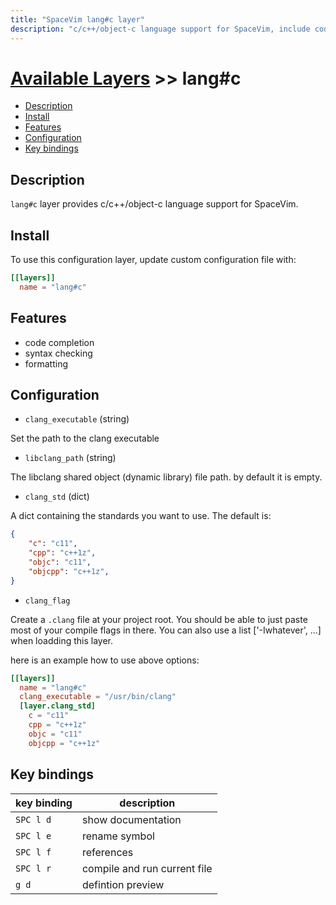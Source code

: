 ```yaml
---
title: "SpaceVim lang#c layer"
description: "c/c++/object-c language support for SpaceVim, include code completion, jump to definition, quick runner."
---
```


# [Available Layers](../../) >> lang#c

<!-- vim-markdown-toc GFM -->

- [Description](#description)
- [Install](#install)
- [Features](#features)
- [Configuration](#configuration)
- [Key bindings](#key-bindings)

<!-- vim-markdown-toc -->

## Description

`lang#c` layer provides c/c++/object-c language support for SpaceVim.

## Install

To use this configuration layer, update custom configuration file with:

```toml
[[layers]]
  name = "lang#c"
```

## Features

- code completion
- syntax checking
- formatting

## Configuration

- `clang_executable` (string)

Set the path to the clang executable

- `libclang_path` (string)

The libclang shared object (dynamic library) file path. by default it is empty.

- `clang_std` (dict)

A dict containing the standards you want to use. The default is:

```json
{
    "c": "c11",
    "cpp": "c++1z",
    "objc": "c11",
    "objcpp": "c++1z",
}
```

- `clang_flag`

Create a `.clang` file at your project root. You should be able to just paste most of your compile flags in there. You can also use a list ['-Iwhatever', ...] when loadding this layer.


here is an example how to use above options:

```toml
[[layers]]
  name = "lang#c"
  clang_executable = "/usr/bin/clang"
  [layer.clang_std]
    c = "c11"
    cpp = "c++1z"
    objc = "c11"
    objcpp = "c++1z"
```


## Key bindings

| key binding | description                  |
| ----------- | ---------------------------- |
| `SPC l d`   | show documentation           |
| `SPC l e`   | rename symbol                |
| `SPC l f`   | references                   |
| `SPC l r`   | compile and run current file |
| `g d`       | defintion preview            |
